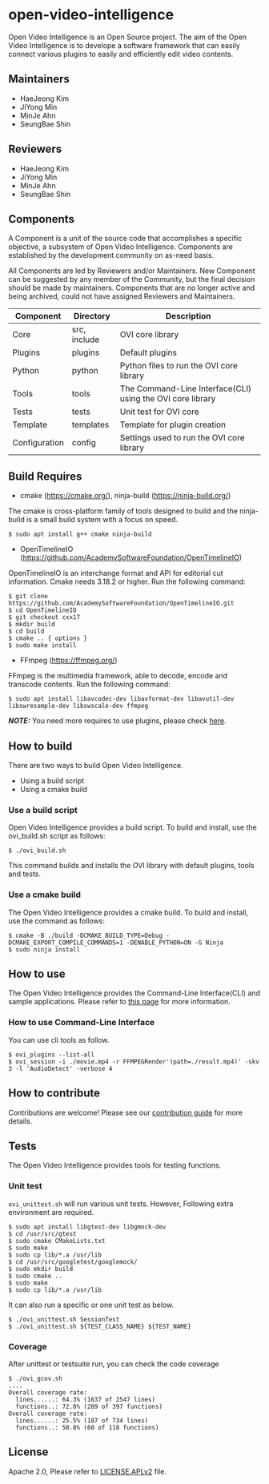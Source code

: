# open-video-intelligence
Open Video Intelligence is an Open Source project. The aim of the Open Video Intelligence is to develope a software framework that can easily connect various plugins to easily and efficiently edit video contents.

## Maintainers
- HaeJeong Kim
- JiYong Min
- MinJe Ahn
- SeungBae Shin

## Reviewers
- HaeJeong Kim
- JiYong Min
- MinJe Ahn
- SeungBae Shin

## Components
A Component is a unit of the source code that accomplishes a specific objective, a subsystem of Open Video Intelligence. Components are established by the development community on as-need basis.

All Components are led by Reviewers and/or Maintainers. New Component can be suggested by any member of the Community, but the final decision should be made by maintainers. Components that are no longer active and being archived, could not have assigned Reviewers and Maintainers.

| Component | Directory | Description |
| ------------- | ------------- | ------------- |
| Core | src, include | OVI core library |
| Plugins | plugins | Default plugins |
| Python | python | Python files to run the OVI core library |
| Tools | tools | The Command-Line Interface(CLI) using the OVI core library |
| Tests | tests | Unit test for OVI core |
| Template | templates | Template for plugin creation |
| Configuration | config | Settings used to run the OVI core library |

## Build Requires
- cmake (https://cmake.org/), ninja-build (https://ninja-build.org/)

The cmake is cross-platform family of tools designed to build and the ninja-build is a small build system with a focus on speed.
   ```console
   $ sudo apt install g++ cmake ninja-build
   ```
- OpenTimelineIO (https://github.com/AcademySoftwareFoundation/OpenTimelineIO)

OpenTimelineIO is an interchange format and API for editorial cut information.
Cmake needs 3.18.2 or higher.
Run the following command:
   ```console
   $ git clone https://github.com/AcademySoftwareFoundation/OpenTimelineIO.git
   $ cd OpenTimelineIO
   $ git checkout cxx17
   $ mkdir build
   $ cd build
   $ cmake .. { options }
   $ sudo make install
   ```
- FFmpeg (https://ffmpeg.org/)

FFmpeg is the multimedia framework, able to decode, encode and transcode contents.
Run the following command:
   ```console
   $ sudo apt install libavcodec-dev libavformat-dev libavutil-dev libswresample-dev libswscale-dev ffmpeg
   ```
   **_NOTE:_** You need more requires to use plugins, please check [here](plugins/README.md).

## How to build
There are two ways to build Open Video Intelligence.
- Using a build script
- Using a cmake build

### Use a build script
Open Video Intelligence provides a build script.
To build and install, use the ovi_build.sh script as follows:
  ```console
  $ ./ovi_build.sh
  ```
This command builds and installs the OVI library with default plugins, tools and tests.

### Use a cmake build
The Open Video Intelligence provides a cmake build.
To build and install, use the command as follows:
  ```console
  $ cmake -B ./build -DCMAKE_BUILD_TYPE=Debug -DCMAKE_EXPORT_COMPILE_COMMANDS=1 -DENABLE_PYTHON=ON -G Ninja
  $ sudo ninja install
  ```

## How to use
The Open Video Intelligence provides the Command-Line Interface(CLI) and sample applications.
Please refer to [this page](tools/README.md) for more information.

### How to use Command-Line Interface
You can use cli tools as follow.

   ```console
   $ ovi_plugins --list-all
   $ ovi_session -i ./movie.mp4 -r FFMPEGRender'(path=./result.mp4)' -skv 3 -l 'AudioDetect' -verbose 4
   ```

## How to contribute
Contributions are welcome! Please see our [contribution guide](contribution.md) for more details.

## Tests
The Open Video Intelligence provides tools for testing functions.

### Unit test
`ovi_unittest.sh` will run various unit tests. However, Following extra environment are required.

   ```console
   $ sudo apt install libgtest-dev libgmock-dev
   $ cd /usr/src/gtest
   $ sudo cmake CMakeLists.txt
   $ sudo make
   $ sudo cp lib/*.a /usr/lib
   $ cd /usr/src/googletest/googlemock/
   $ sudo mkdir build
   $ sudo cmake ..
   $ sudo make
   $ sudo cp lib/*.a /usr/lib
   ```
It can also run a specific or one unit test as below.
   ```console
   $ ./ovi_unittest.sh SessionTest
   $ ./ovi_unittest.sh ${TEST_CLASS_NAME} ${TEST_NAME}
   ```

### Coverage
After unittest or testsuite run, you can check the code coverage
   ```console
   $ ./ovi_gcov.sh
   ....
   Overall coverage rate:
     lines......: 64.3% (1637 of 2547 lines)
     functions..: 72.8% (289 of 397 functions)
   Overall coverage rate:
     lines......: 25.5% (187 of 734 lines)
     functions..: 50.8% (60 of 118 functions)
   ```

## License
Apache 2.0, Please refer to [LICENSE.APLv2](LICENSE.APLv2) file.
